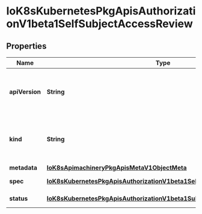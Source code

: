 
# IoK8sKubernetesPkgApisAuthorizationV1beta1SelfSubjectAccessReview

## Properties
Name | Type | Description | Notes
------------ | ------------- | ------------- | -------------
**apiVersion** | **String** | APIVersion defines the versioned schema of this representation of an object. Servers should convert recognized schemas to the latest internal value, and may reject unrecognized values. More info: https://git.k8s.io/community/contributors/devel/api-conventions.md#resources |  [optional]
**kind** | **String** | Kind is a string value representing the REST resource this object represents. Servers may infer this from the endpoint the client submits requests to. Cannot be updated. In CamelCase. More info: https://git.k8s.io/community/contributors/devel/api-conventions.md#types-kinds |  [optional]
**metadata** | [**IoK8sApimachineryPkgApisMetaV1ObjectMeta**](IoK8sApimachineryPkgApisMetaV1ObjectMeta.md) |  |  [optional]
**spec** | [**IoK8sKubernetesPkgApisAuthorizationV1beta1SelfSubjectAccessReviewSpec**](IoK8sKubernetesPkgApisAuthorizationV1beta1SelfSubjectAccessReviewSpec.md) | Spec holds information about the request being evaluated.  user and groups must be empty | 
**status** | [**IoK8sKubernetesPkgApisAuthorizationV1beta1SubjectAccessReviewStatus**](IoK8sKubernetesPkgApisAuthorizationV1beta1SubjectAccessReviewStatus.md) | Status is filled in by the server and indicates whether the request is allowed or not |  [optional]




